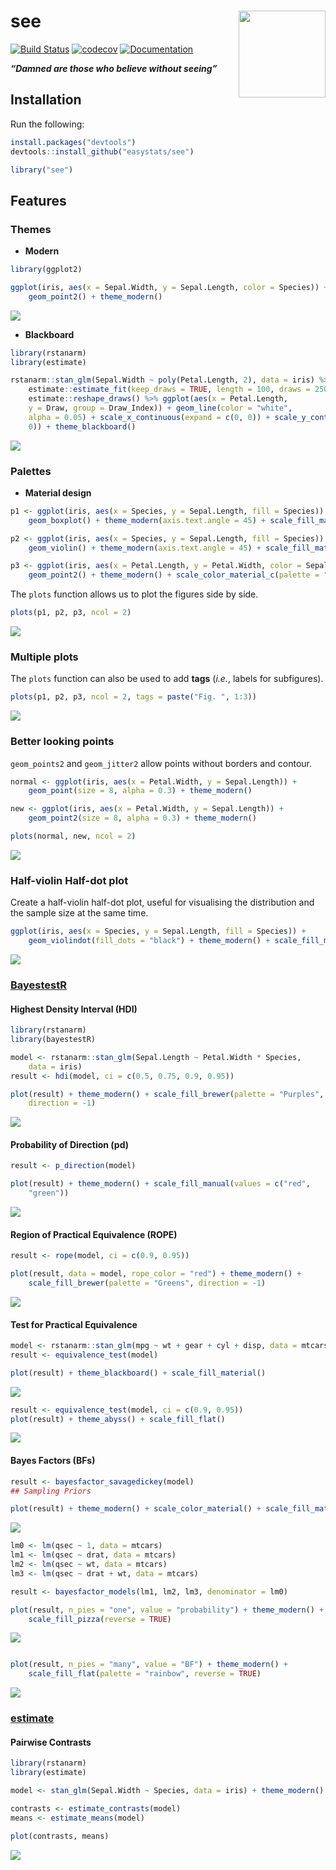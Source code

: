 
# see <img src='man/figures/logo.png' align="right" height="139" />

[![Build
Status](https://travis-ci.org/easystats/see.svg?branch=master)](https://travis-ci.org/easystats/see)
[![codecov](https://codecov.io/gh/easystats/see/branch/master/graph/badge.svg)](https://codecov.io/gh/easystats/see)
[![Documentation](https://img.shields.io/badge/documentation-see-orange.svg?colorB=E91E63)](https://easystats.github.io/see/)

***“Damned are those who believe without seeing”***

## Installation

Run the following:

``` r
install.packages("devtools")
devtools::install_github("easystats/see")
```

``` r
library("see")
```

## Features

### Themes

  - **Modern**

<!-- end list -->

``` r
library(ggplot2)

ggplot(iris, aes(x = Sepal.Width, y = Sepal.Length, color = Species)) + 
    geom_point2() + theme_modern()
```

![](man/figures/unnamed-chunk-4-1.png)<!-- -->

  - **Blackboard**

<!-- end list -->

``` r
library(rstanarm)
library(estimate)

rstanarm::stan_glm(Sepal.Width ~ poly(Petal.Length, 2), data = iris) %>% 
    estimate::estimate_fit(keep_draws = TRUE, length = 100, draws = 250) %>% 
    estimate::reshape_draws() %>% ggplot(aes(x = Petal.Length, 
    y = Draw, group = Draw_Index)) + geom_line(color = "white", 
    alpha = 0.05) + scale_x_continuous(expand = c(0, 0)) + scale_y_continuous(expand = c(0, 
    0)) + theme_blackboard()
```

![](man/figures/unnamed-chunk-6-1.png)<!-- -->

### Palettes

  - **Material design**

<!-- end list -->

``` r
p1 <- ggplot(iris, aes(x = Species, y = Sepal.Length, fill = Species)) + 
    geom_boxplot() + theme_modern(axis.text.angle = 45) + scale_fill_material_d()

p2 <- ggplot(iris, aes(x = Species, y = Sepal.Length, fill = Species)) + 
    geom_violin() + theme_modern(axis.text.angle = 45) + scale_fill_material_d(palette = "ice")

p3 <- ggplot(iris, aes(x = Petal.Length, y = Petal.Width, color = Sepal.Length)) + 
    geom_point2() + theme_modern() + scale_color_material_c(palette = "rainbow")
```

The `plots` function allows us to plot the figures side by side.

``` r
plots(p1, p2, p3, ncol = 2)
```

![](man/figures/unnamed-chunk-8-1.png)<!-- -->

### Multiple plots

The `plots` function can also be used to add **tags** (*i.e.*, labels
for subfigures).

``` r
plots(p1, p2, p3, ncol = 2, tags = paste("Fig. ", 1:3))
```

![](man/figures/unnamed-chunk-9-1.png)<!-- -->

### Better looking points

`geom_points2` and `geom_jitter2` allow points without borders and
contour.

``` r
normal <- ggplot(iris, aes(x = Petal.Width, y = Sepal.Length)) + 
    geom_point(size = 8, alpha = 0.3) + theme_modern()

new <- ggplot(iris, aes(x = Petal.Width, y = Sepal.Length)) + 
    geom_point2(size = 8, alpha = 0.3) + theme_modern()

plots(normal, new, ncol = 2)
```

![](man/figures/unnamed-chunk-10-1.png)<!-- -->

### Half-violin Half-dot plot

Create a half-violin half-dot plot, useful for visualising the
distribution and the sample size at the same time.

``` r
ggplot(iris, aes(x = Species, y = Sepal.Length, fill = Species)) + 
    geom_violindot(fill_dots = "black") + theme_modern() + scale_fill_material_d()
```

![](man/figures/unnamed-chunk-11-1.png)<!-- -->

### [BayestestR](https://github.com/easystats/bayestestR)

#### Highest Density Interval (HDI)

``` r
library(rstanarm)
library(bayestestR)

model <- rstanarm::stan_glm(Sepal.Length ~ Petal.Width * Species, 
    data = iris)
result <- hdi(model, ci = c(0.5, 0.75, 0.9, 0.95))

plot(result) + theme_modern() + scale_fill_brewer(palette = "Purples", 
    direction = -1)
```

![](man/figures/unnamed-chunk-13-1.png)<!-- -->

#### Probability of Direction (pd)

``` r
result <- p_direction(model)

plot(result) + theme_modern() + scale_fill_manual(values = c("red", 
    "green"))
```

![](man/figures/unnamed-chunk-15-1.png)<!-- -->

#### Region of Practical Equivalence (ROPE)

``` r
result <- rope(model, ci = c(0.9, 0.95))

plot(result, data = model, rope_color = "red") + theme_modern() + 
    scale_fill_brewer(palette = "Greens", direction = -1)
```

![](man/figures/unnamed-chunk-17-1.png)<!-- -->

#### Test for Practical Equivalence

``` r
model <- rstanarm::stan_glm(mpg ~ wt + gear + cyl + disp, data = mtcars)
result <- equivalence_test(model)

plot(result) + theme_blackboard() + scale_fill_material()
```

![](man/figures/unnamed-chunk-19-1.png)<!-- -->

``` r
result <- equivalence_test(model, ci = c(0.9, 0.95))
plot(result) + theme_abyss() + scale_fill_flat()
```

![](man/figures/unnamed-chunk-20-1.png)<!-- -->

#### Bayes Factors (BFs)

``` r
result <- bayesfactor_savagedickey(model)
## Sampling Priors

plot(result) + theme_modern() + scale_color_material() + scale_fill_material()
```

![](man/figures/unnamed-chunk-21-1.png)<!-- -->

``` r
lm0 <- lm(qsec ~ 1, data = mtcars)
lm1 <- lm(qsec ~ drat, data = mtcars)
lm2 <- lm(qsec ~ wt, data = mtcars)
lm3 <- lm(qsec ~ drat + wt, data = mtcars)

result <- bayesfactor_models(lm1, lm2, lm3, denominator = lm0)

plot(result, n_pies = "one", value = "probability") + theme_modern() + 
    scale_fill_pizza(reverse = TRUE)
```

![](man/figures/unnamed-chunk-22-1.png)<!-- -->

``` r

plot(result, n_pies = "many", value = "BF") + theme_modern() + 
    scale_fill_flat(palette = "rainbow", reverse = TRUE)
```

![](man/figures/unnamed-chunk-22-2.png)<!-- -->

### [estimate](https://github.com/easystats/estimate)

#### Pairwise Contrasts

``` r
library(rstanarm)
library(estimate)

model <- stan_glm(Sepal.Width ~ Species, data = iris) + theme_modern()

contrasts <- estimate_contrasts(model)
means <- estimate_means(model)

plot(contrasts, means)
```

![](man/figures/unnamed-chunk-24-1.png)<!-- -->
